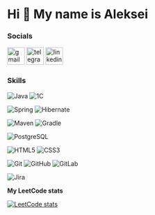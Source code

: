 Hi 👋 My name is Aleksei
========================

### Socials
[<img src='https://cdn.jsdelivr.net/npm/simple-icons@3.0.1/icons/gmail.svg' alt='gmail' height='40'>](mailto:a.g.samkin@gmail.com) 
[<img src='https://cdn.jsdelivr.net/npm/simple-icons@3.0.1/icons/telegram.svg' alt='telegram' height='40'>](https://t.me/agsamkin) 
[<img src='https://cdn.jsdelivr.net/npm/simple-icons@3.0.1/icons/linkedin.svg' alt='linkedin' height='40'>](https://www.linkedin.com/in/алексей-самкин-1ab387184) 

### Skills
![Java](https://img.shields.io/badge/Java-ea2d2f?style=for-the-badge)
![1С](https://img.shields.io/badge/1С-fef200?style=for-the-badge)

![Spring](https://img.shields.io/badge/Spring-6cb23e?style=for-the-badge&logo=Spring&logoColor=white)
![Hibernate](https://img.shields.io/badge/Hibernate-bcae79?style=for-the-badge&logo=hibernate&logoColor=grey)

![Maven](https://img.shields.io/badge/Maven-grey?style=for-the-badge&logo=apachemaven&logoColor=dc4c2a)
![Gradle](https://img.shields.io/badge/Gradle-02303A?style=for-the-badge&logo=gradle&logoColor=white)

![PostgreSQL](https://img.shields.io/badge/PostgreSQL-336791?style=for-the-badge&logo=postgresql&logoColor=white)

![HTML5](https://img.shields.io/badge/HTML5-e44d26?style=for-the-badge&logo=html5&logoColor=white)
![CSS3](https://img.shields.io/badge/CSS3-3060a2?style=for-the-badge&logo=css3&logoColor=white)

![Git](https://img.shields.io/badge/Git-f05033?style=for-the-badge&logo=git&logoColor=white)
![GitHub](https://img.shields.io/badge/GitHub-24292f?style=for-the-badge&logo=github&logoColor=white)
![GitLab](https://img.shields.io/badge/GitLab-24292f?style=for-the-badge&logo=gitlab&logoColor=orange)

![Jira](https://img.shields.io/badge/Jira-054fdb?style=for-the-badge&logo=jira&logoColor=white)

<b>My LeetCode stats</b>

[![LeetCode stats](https://leetcode-stats-six.vercel.app/api?username=samething&theme=dark)](https://leetcode.com/samething/)
